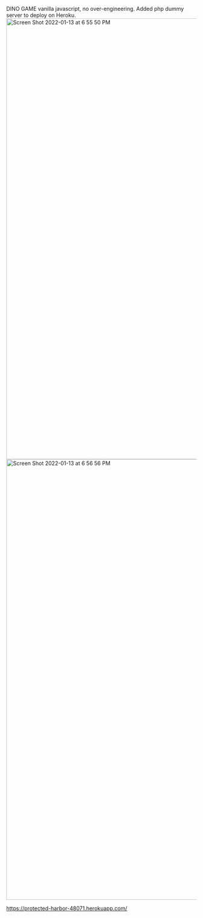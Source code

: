 DINO GAME
vanilla javascript, no over-engineering.
Added php dummy server to deploy on Heroku.
<img width="1165" alt="Screen Shot 2022-01-13 at 6 55 50 PM" src="https://user-images.githubusercontent.com/43166288/149427478-151bf552-5f40-49fc-b686-3bfd3b30b6cc.png">
<img width="1164" alt="Screen Shot 2022-01-13 at 6 56 56 PM" src="https://user-images.githubusercontent.com/43166288/149427481-a0ee9944-7bc2-432e-b44b-020ddbcc7482.png">

https://protected-harbor-48071.herokuapp.com/
